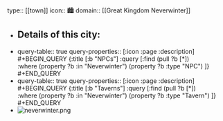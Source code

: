 type:: [[town]]
icon:: 🏙️
domain:: [[Great Kingdom Neverwinter]]

- Details of this city:
	-
- query-table:: true
  query-properties:: [:icon :page :description]
  #+BEGIN_QUERY
   {:title [:b "NPCs"]
   :query [:find (pull ?b [*])   
   :where
  (property ?b :in "Neverwinter")
  (property ?b :type "NPC")
   ]}
  #+END_QUERY
- query-table:: true
  query-properties:: [:icon :page :description]
  #+BEGIN_QUERY
   {:title [:b "Taverns"]
   :query [:find (pull ?b [*])   
   :where
  (property ?b :in "Neverwinter")
  (property ?b :type "Tavern")
   ]}
  #+END_QUERY
- ![neverwinter.png](../assets/neverwinter_1728047649096_0.png)